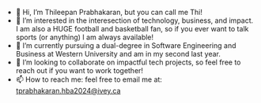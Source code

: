 - 👋 Hi, I’m Thileepan Prabhakaran, but you can call me Thi!
- 👀 I’m interested in the interesection of technology, business, and impact. I am also a HUGE football and basketball fan, so if you ever want to talk sports (or anything) I am always available! 
- 🌱 I’m currently pursuing a dual-degree in Software Engineering and Business at Western University and am in my second last year.
- 💞️ I’m looking to collaborate on impactful tech projects, so feel free to reach out if you want to work together!
- 📫 How to reach me: feel free to email me at: tprabhakaran.hba2024@ivey.ca

<!---
tprabhak/tprabhak is a ✨ special ✨ repository because its `README.md` (this file) appears on your GitHub profile.
You can click the Preview link to take a look at your changes.
--->

